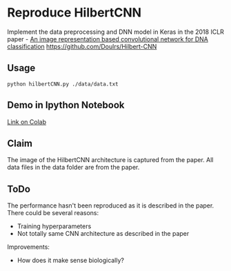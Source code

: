 # Reproduce HilbertCNN

Implement the data preprocessing and DNN model in Keras in the 2018 ICLR paper - [An image representation based convolutional network for DNA classification](https://arxiv.org/abs/1806.04931) https://github.com/Doulrs/Hilbert-CNN

## Usage

```
python hilbertCNN.py ./data/data.txt
```

## Demo in Ipython Notebook

[Link on Colab](https://colab.research.google.com/drive/1OI1fcjaXSzpBF3ZcRL_QRHF3pewGLrqy)

## Claim

The image of the HilbertCNN architecture is captured from the paper.
All data files in the data folder are from the paper. 

## ToDo

The performance hasn't been reproduced as it is described in the paper. There could be several reasons:

- Training hyperparameters
- Not totally same CNN architecture as described in the paper

Improvements:

- How does it make sense biologically?

